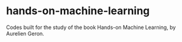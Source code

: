 # hands-on-machine-learning
Codes built for the study of the book Hands-on Machine Learning, by Aurelien Geron. 
